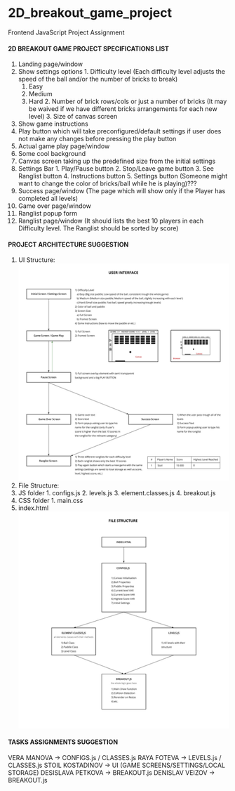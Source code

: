 # 2D_breakout_game_project
Frontend JavaScript Project Assignment

#### 2D BREAKOUT GAME PROJECT SPECIFICATIONS LIST

1. Landing page/window
  1. Show settings options
    1. Difficulty level (Each difficulty level adjusts the speed of the ball and/or the number of bricks to break)
      1. Easy
      2. Medium
      3. Hard
    2. Number of brick rows/cols or just a number of bricks (It may be waived if we have different bricks arrangements for each new level)
    3. Size of canvas screen
  2. Show game instructions
  3. Play button which will take preconfigured/default settings if user does not make any changes before pressing the play button
2. Actual game play page/window
  1. Some cool background
  2. Canvas screen taking up the predefined size from the initial settings
  3. Settings Bar
    1. Play/Pause button
    2. Stop/Leave game button
    3. See Ranglist button
    4. Instructions button
    5. Settings button (Someone might want to change the color of bricks/ball while he is playing)???
3. Success page/window (The page which will show only if the Player has completed all levels)
4. Game over page/window
5. Ranglist popup form
6. Ranglist page/window (It should lists the best 10 players in each Difficulty level. The Ranglist should be sorted by score)

#### PROJECT ARCHITECTURE SUGGESTION

1. UI Structure:
![UI Structure Image](BreakOutUIFrameWork.jpg)
2. File Structure:
  1. JS folder
    1. configs.js
    2. levels.js
    3. element.classes.js
    4. breakout.js
  2. CSS folder
    1. main.css
  3. index.html
  ![File Structure Image](BreakOutFileStructure.jpg)

  #### TASKS ASSIGNMENTS SUGGESTION

  VERA MANOVA       -> CONFIGS.js / CLASSES.js
  RAYA FOTEVA       -> LEVELS.js / CLASSES.js
  STOIL KOSTADINOV  -> UI (GAME SCREENS/SETTINGS/LOCAL STORAGE)
  DESISLAVA PETKOVA -> BREAKOUT.js
  DENISLAV VEIZOV   -> BREAKOUT.js
